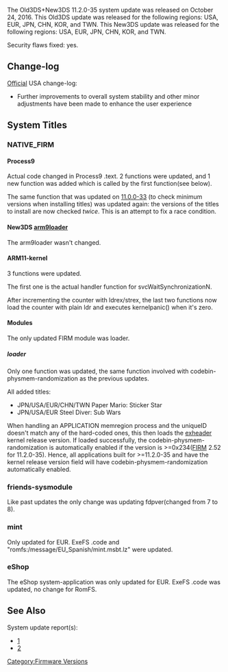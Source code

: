 The Old3DS+New3DS 11.2.0-35 system update was released on October 24,
2016. This Old3DS update was released for the following regions: USA,
EUR, JPN, CHN, KOR, and TWN. This New3DS update was released for the
following regions: USA, EUR, JPN, CHN, KOR, and TWN.

Security flaws fixed: yes.

## Change-log

[Official](http://en-americas-support.nintendo.com/app/answers/detail/a_id/667/p/430/c/267)
USA change-log:

- Further improvements to overall system stability and other minor
  adjustments have been made to enhance the user experience

## System Titles

### NATIVE_FIRM

#### Process9

Actual code changed in Process9 .text. 2 functions were updated, and 1
new function was added which is called by the first function(see below).

The same function that was updated on [11.0.0-33](11.0.0-33 "wikilink")
(to check minimum versions when installing titles) was updated again:
the versions of the titles to install are now checked *twice*. This is
an attempt to fix a race condition.

#### New3DS [arm9loader](FIRM "wikilink")

The arm9loader wasn't changed.

#### ARM11-kernel

3 functions were updated.

The first one is the actual handler function for
svcWaitSynchronizationN.

After incrementing the counter with ldrex/strex, the last two functions
now load the counter with plain ldr and executes kernelpanic() when it's
zero.

#### Modules

The only updated FIRM module was loader.

##### loader

Only one function was updated, the same function involved with
codebin-physmem-randomization as the previous updates.

All added titles:

- JPN/USA/EUR/CHN/TWN Paper Mario: Sticker Star
- JPN/USA/EUR Steel Diver: Sub Wars

When handling an APPLICATION memregion process and the uniqueID doesn't
match any of the hard-coded ones, this then loads the
[exheader](NCCH/Extended_Header "wikilink") kernel release version. If
loaded successfully, the codebin-physmem-randomization is automatically
enabled if the version is \>=0x234([FIRM](FIRM "wikilink") 2.52 for
11.2.0-35). Hence, all applications built for \>=11.2.0-35 and have the
kernel release version field will have codebin-physmem-randomization
automatically enabled.

### friends-sysmodule

Like past updates the only change was updating fdpver(changed from 7 to
8).

### mint

Only updated for EUR. ExeFS .code and
"romfs:/message/EU_Spanish/mint.msbt.lz" were updated.

### eShop

The eShop system-application was only updated for EUR. ExeFS .code was
updated, no change for RomFS.

## See Also

System update report(s):

- [1](https://yls8.mtheall.com/ninupdates/reports.php?date=10-24-16_08-00-49&sys=ctr)
- [2](https://yls8.mtheall.com/ninupdates/reports.php?date=10-24-16_08-01-02&sys=ktr)

[Category:Firmware Versions](Category:Firmware_Versions "wikilink")